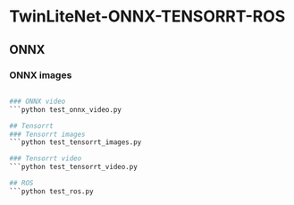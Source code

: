 # TwinLiteNet-ONNX-TENSORRT-ROS

## ONNX
### ONNX images
```python test_onnx_images.py

### ONNX video
```python test_onnx_video.py

## Tensorrt
### Tensorrt images
```python test_tensorrt_images.py

### Tensorrt video
```python test_tensorrt_video.py

## ROS
```python test_ros.py

